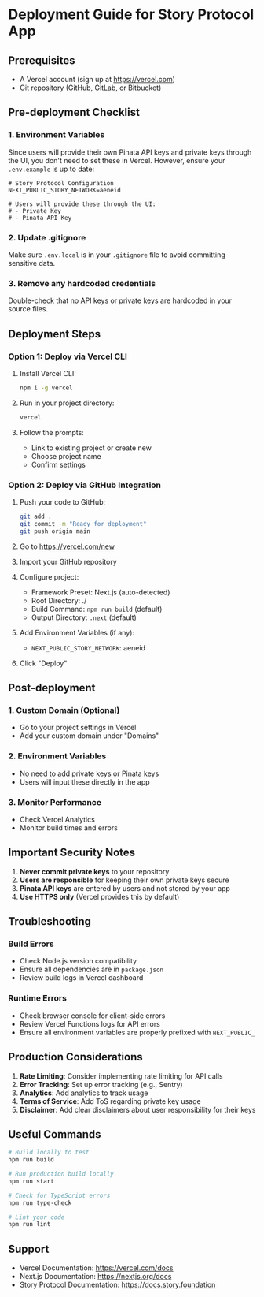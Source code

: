 # Deployment Guide for Story Protocol App

## Prerequisites
- A Vercel account (sign up at https://vercel.com)
- Git repository (GitHub, GitLab, or Bitbucket)

## Pre-deployment Checklist

### 1. Environment Variables
Since users will provide their own Pinata API keys and private keys through the UI, you don't need to set these in Vercel. However, ensure your `.env.example` is up to date:

```env
# Story Protocol Configuration
NEXT_PUBLIC_STORY_NETWORK=aeneid

# Users will provide these through the UI:
# - Private Key
# - Pinata API Key
```

### 2. Update .gitignore
Make sure `.env.local` is in your `.gitignore` file to avoid committing sensitive data.

### 3. Remove any hardcoded credentials
Double-check that no API keys or private keys are hardcoded in your source files.

## Deployment Steps

### Option 1: Deploy via Vercel CLI

1. Install Vercel CLI:
   ```bash
   npm i -g vercel
   ```

2. Run in your project directory:
   ```bash
   vercel
   ```

3. Follow the prompts:
   - Link to existing project or create new
   - Choose project name
   - Confirm settings

### Option 2: Deploy via GitHub Integration

1. Push your code to GitHub:
   ```bash
   git add .
   git commit -m "Ready for deployment"
   git push origin main
   ```

2. Go to https://vercel.com/new

3. Import your GitHub repository

4. Configure project:
   - Framework Preset: Next.js (auto-detected)
   - Root Directory: ./
   - Build Command: `npm run build` (default)
   - Output Directory: `.next` (default)

5. Add Environment Variables (if any):
   - `NEXT_PUBLIC_STORY_NETWORK`: aeneid

6. Click "Deploy"

## Post-deployment

### 1. Custom Domain (Optional)
- Go to your project settings in Vercel
- Add your custom domain under "Domains"

### 2. Environment Variables
- No need to add private keys or Pinata keys
- Users will input these directly in the app

### 3. Monitor Performance
- Check Vercel Analytics
- Monitor build times and errors

## Important Security Notes

1. **Never commit private keys** to your repository
2. **Users are responsible** for keeping their own private keys secure
3. **Pinata API keys** are entered by users and not stored by your app
4. **Use HTTPS only** (Vercel provides this by default)

## Troubleshooting

### Build Errors
- Check Node.js version compatibility
- Ensure all dependencies are in `package.json`
- Review build logs in Vercel dashboard

### Runtime Errors
- Check browser console for client-side errors
- Review Vercel Functions logs for API errors
- Ensure all environment variables are properly prefixed with `NEXT_PUBLIC_`

## Production Considerations

1. **Rate Limiting**: Consider implementing rate limiting for API calls
2. **Error Tracking**: Set up error tracking (e.g., Sentry)
3. **Analytics**: Add analytics to track usage
4. **Terms of Service**: Add ToS regarding private key usage
5. **Disclaimer**: Add clear disclaimers about user responsibility for their keys

## Useful Commands

```bash
# Build locally to test
npm run build

# Run production build locally
npm run start

# Check for TypeScript errors
npm run type-check

# Lint your code
npm run lint
```

## Support

- Vercel Documentation: https://vercel.com/docs
- Next.js Documentation: https://nextjs.org/docs
- Story Protocol Documentation: https://docs.story.foundation